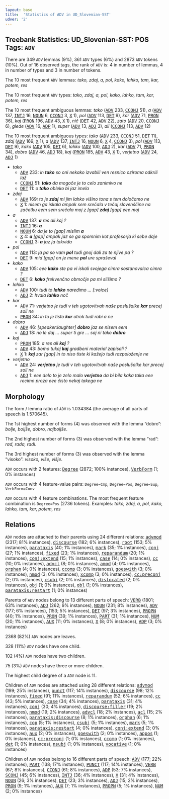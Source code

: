 ```yaml
---
layout: base
title:  'Statistics of ADV in UD_Slovenian-SST'
udver: '2'
---
```


## Treebank Statistics: UD_Slovenian-SST: POS Tags: `ADV`

There are 349 `ADV` lemmas (9%), 361 `ADV` types (6%) and 2873 `ADV` tokens (10%).
Out of 16 observed tags, the rank of `ADV` is: 4 in number of lemmas, 4 in number of types and 3 in number of tokens.

The 10 most frequent `ADV` lemmas: <em>tako, zdaj, a, pol, kako, lahko, tam, kar, potem, res</em>

The 10 most frequent `ADV` types:  <em>tako, zdaj, a, pol, kako, lahko, tam, kar, potem, res</em>

The 10 most frequent ambiguous lemmas: <em>tako</em> (<tt><a href="sl_sst-pos-ADV.html">ADV</a></tt> 233, <tt><a href="sl_sst-pos-CCONJ.html">CCONJ</a></tt> 51), <em>a</em> (<tt><a href="sl_sst-pos-ADV.html">ADV</a></tt> 137, <tt><a href="sl_sst-pos-INTJ.html">INTJ</a></tt> 16, <tt><a href="sl_sst-pos-NOUN.html">NOUN</a></tt> 6, <tt><a href="sl_sst-pos-CCONJ.html">CCONJ</a></tt> 3, <tt><a href="sl_sst-pos-X.html">X</a></tt> 1), <em>pol</em> (<tt><a href="sl_sst-pos-ADV.html">ADV</a></tt> 113, <tt><a href="sl_sst-pos-DET.html">DET</a></tt> 9), <em>kar</em> (<tt><a href="sl_sst-pos-ADV.html">ADV</a></tt> 71, <tt><a href="sl_sst-pos-PRON.html">PRON</a></tt> 36), <em>kaj</em> (<tt><a href="sl_sst-pos-PRON.html">PRON</a></tt> 196, <tt><a href="sl_sst-pos-ADV.html">ADV</a></tt> 43, <tt><a href="sl_sst-pos-X.html">X</a></tt> 1), <em>nič</em> (<tt><a href="sl_sst-pos-DET.html">DET</a></tt> 42, <tt><a href="sl_sst-pos-ADV.html">ADV</a></tt> 22), <em>zato</em> (<tt><a href="sl_sst-pos-ADV.html">ADV</a></tt> 20, <tt><a href="sl_sst-pos-CCONJ.html">CCONJ</a></tt> 6), <em>glede</em> (<tt><a href="sl_sst-pos-ADV.html">ADV</a></tt> 16, <tt><a href="sl_sst-pos-ADP.html">ADP</a></tt> 1), <em>super</em> (<tt><a href="sl_sst-pos-ADV.html">ADV</a></tt> 13, <tt><a href="sl_sst-pos-ADJ.html">ADJ</a></tt> 3), <em>ali</em> (<tt><a href="sl_sst-pos-CCONJ.html">CCONJ</a></tt> 113, <tt><a href="sl_sst-pos-ADV.html">ADV</a></tt> 12)

The 10 most frequent ambiguous types:  <em>tako</em> (<tt><a href="sl_sst-pos-ADV.html">ADV</a></tt> 233, <tt><a href="sl_sst-pos-CCONJ.html">CCONJ</a></tt> 51, <tt><a href="sl_sst-pos-DET.html">DET</a></tt> 11), <em>zdaj</em> (<tt><a href="sl_sst-pos-ADV.html">ADV</a></tt> 169, <tt><a href="sl_sst-pos-X.html">X</a></tt> 1), <em>a</em> (<tt><a href="sl_sst-pos-ADV.html">ADV</a></tt> 137, <tt><a href="sl_sst-pos-INTJ.html">INTJ</a></tt> 16, <tt><a href="sl_sst-pos-NOUN.html">NOUN</a></tt> 6, <tt><a href="sl_sst-pos-X.html">X</a></tt> 4, <tt><a href="sl_sst-pos-CCONJ.html">CCONJ</a></tt> 3), <em>pol</em> (<tt><a href="sl_sst-pos-ADV.html">ADV</a></tt> 113, <tt><a href="sl_sst-pos-DET.html">DET</a></tt> 9), <em>kako</em> (<tt><a href="sl_sst-pos-ADV.html">ADV</a></tt> 105, <tt><a href="sl_sst-pos-DET.html">DET</a></tt> 6), <em>lahko</em> (<tt><a href="sl_sst-pos-ADV.html">ADV</a></tt> 100, <tt><a href="sl_sst-pos-ADJ.html">ADJ</a></tt> 2), <em>kar</em> (<tt><a href="sl_sst-pos-ADV.html">ADV</a></tt> 71, <tt><a href="sl_sst-pos-PRON.html">PRON</a></tt> 34), <em>dobro</em> (<tt><a href="sl_sst-pos-ADV.html">ADV</a></tt> 46, <tt><a href="sl_sst-pos-ADJ.html">ADJ</a></tt> 18), <em>kaj</em> (<tt><a href="sl_sst-pos-PRON.html">PRON</a></tt> 185, <tt><a href="sl_sst-pos-ADV.html">ADV</a></tt> 43, <tt><a href="sl_sst-pos-X.html">X</a></tt> 1), <em>verjetno</em> (<tt><a href="sl_sst-pos-ADV.html">ADV</a></tt> 24, <tt><a href="sl_sst-pos-ADJ.html">ADJ</a></tt> 1)


* <em>tako</em>
  * <tt><a href="sl_sst-pos-ADV.html">ADV</a></tt> 233: <em>in <b>tako</b> so oni nekako izvabili ven resnico oziroma odkrili laž</em>
  * <tt><a href="sl_sst-pos-CCONJ.html">CCONJ</a></tt> 51: <em><b>tako</b> da mogoče je to celo zanimivo ne</em>
  * <tt><a href="sl_sst-pos-DET.html">DET</a></tt> 11: <em>o <b>tako</b> obleko bi jaz imela</em>
* <em>zdaj</em>
  * <tt><a href="sl_sst-pos-ADV.html">ADV</a></tt> 169: <em>to je <b>zdaj</b> mi jim lahko višino tona s tem določamo ne</em>
  * <tt><a href="sl_sst-pos-X.html">X</a></tt> 1: <em>nisem ga iskala ampak sem srečala v tečaj slovenščine na začetku eem sem srečala moj z [gap] <b>zdaj</b> [gap] eee moj</em>
* <em>a</em>
  * <tt><a href="sl_sst-pos-ADV.html">ADV</a></tt> 137: <em><b>a</b> res ali kaj ?</em>
  * <tt><a href="sl_sst-pos-INTJ.html">INTJ</a></tt> 16: <em><b>a</b></em>
  * <tt><a href="sl_sst-pos-NOUN.html">NOUN</a></tt> 6: <em>da je to [gap] mislim <b>a</b></em>
  * <tt><a href="sl_sst-pos-X.html">X</a></tt> 4: <em><b>a</b> [gap] ampak jaz se ga spomnim kot profesorja ki sebe daje</em>
  * <tt><a href="sl_sst-pos-CCONJ.html">CCONJ</a></tt> 3: <em><b>a</b> jaz ja takvida</em>
* <em>pol</em>
  * <tt><a href="sl_sst-pos-ADV.html">ADV</a></tt> 113: <em>ja pa so vam <b>pol</b> tudi gnoj dali za te njive pa ?</em>
  * <tt><a href="sl_sst-pos-DET.html">DET</a></tt> 9: <em>mid [gap] on je mene <b>pol</b> ure spraševal</em>
* <em>kako</em>
  * <tt><a href="sl_sst-pos-ADV.html">ADV</a></tt> 105: <em>eee <b>kako</b> ste pa vi iskali svojega cimra sostanovalca cimra ?</em>
  * <tt><a href="sl_sst-pos-DET.html">DET</a></tt> 6: <em><b>kako</b> frekvenčno območje pa mi slišimo ?</em>
* <em>lahko</em>
  * <tt><a href="sl_sst-pos-ADV.html">ADV</a></tt> 100: <em>tudi to <b>lahko</b> naredimo … [:voice]</em>
  * <tt><a href="sl_sst-pos-ADJ.html">ADJ</a></tt> 2: <em>hvala <b>lahko</b> noč</em>
* <em>kar</em>
  * <tt><a href="sl_sst-pos-ADV.html">ADV</a></tt> 71: <em>verjetno je tudi v teh ugotovitvah naše poslušalke <b>kar</b> precej soli ne</em>
  * <tt><a href="sl_sst-pos-PRON.html">PRON</a></tt> 34: <em>in to je tisto <b>kar</b> otrok tudi rabi a ne</em>
* <em>dobro</em>
  * <tt><a href="sl_sst-pos-ADV.html">ADV</a></tt> 46: <em>[speaker:laughter] <b>dobro</b> jaz se nisem eem</em>
  * <tt><a href="sl_sst-pos-ADJ.html">ADJ</a></tt> 18: <em>no le daj … super ti gre … saj ni tako <b>dobro</b></em>
* <em>kaj</em>
  * <tt><a href="sl_sst-pos-PRON.html">PRON</a></tt> 185: <em>a res ali <b>kaj</b> ?</em>
  * <tt><a href="sl_sst-pos-ADV.html">ADV</a></tt> 43: <em>bomo tukaj <b>kaj</b> gradbeni material zapisali ?</em>
  * <tt><a href="sl_sst-pos-X.html">X</a></tt> 1: <em><b>kaj</b> zar [gap] in to niso tiste ki kažejo tudi razpoloženje ne</em>
* <em>verjetno</em>
  * <tt><a href="sl_sst-pos-ADV.html">ADV</a></tt> 24: <em><b>verjetno</b> je tudi v teh ugotovitvah naše poslušalke kar precej soli ne</em>
  * <tt><a href="sl_sst-pos-ADJ.html">ADJ</a></tt> 1: <em>eee delo to je zelo malo <b>verjetno</b> da bi bila kaka taka eee recimo proza eee čisto nekaj takega ne</em>

## Morphology

The form / lemma ratio of `ADV` is 1.034384 (the average of all parts of speech is 1.570645).

The 1st highest number of forms (4) was observed with the lemma “dobro”: <em>bolje, boljše, dobro, najboljše</em>.

The 2nd highest number of forms (3) was observed with the lemma “rad”: <em>rad, rada, radi</em>.

The 3rd highest number of forms (3) was observed with the lemma “visoko”: <em>visoko, više, višje</em>.

`ADV` occurs with 2 features: <tt><a href="sl_sst-feat-Degree.html">Degree</a></tt> (2872; 100% instances), <tt><a href="sl_sst-feat-VerbForm.html">VerbForm</a></tt> (1; 0% instances)

`ADV` occurs with 4 feature-value pairs: `Degree=Cmp`, `Degree=Pos`, `Degree=Sup`, `VerbForm=Conv`

`ADV` occurs with 4 feature combinations.
The most frequent feature combination is `Degree=Pos` (2736 tokens).
Examples: <em>tako, zdaj, a, pol, kako, lahko, tam, kar, potem, res</em>


## Relations

`ADV` nodes are attached to their parents using 24 different relations: <tt><a href="sl_sst-dep-advmod.html">advmod</a></tt> (2317; 81% instances), <tt><a href="sl_sst-dep-discourse.html">discourse</a></tt> (182; 6% instances), <tt><a href="sl_sst-dep-root.html">root</a></tt> (153; 5% instances), <tt><a href="sl_sst-dep-parataxis.html">parataxis</a></tt> (40; 1% instances), <tt><a href="sl_sst-dep-mark.html">mark</a></tt> (35; 1% instances), <tt><a href="sl_sst-dep-conj.html">conj</a></tt> (27; 1% instances), <tt><a href="sl_sst-dep-fixed.html">fixed</a></tt> (23; 1% instances), <tt><a href="sl_sst-dep-reparandum.html">reparandum</a></tt> (20; 1% instances), <tt><a href="sl_sst-dep-conj-extend.html">conj:extend</a></tt> (15; 1% instances), <tt><a href="sl_sst-dep-case.html">case</a></tt> (14; 0% instances), <tt><a href="sl_sst-dep-cc.html">cc</a></tt> (10; 0% instances), <tt><a href="sl_sst-dep-advcl.html">advcl</a></tt> (8; 0% instances), <tt><a href="sl_sst-dep-amod.html">amod</a></tt> (4; 0% instances), <tt><a href="sl_sst-dep-orphan.html">orphan</a></tt> (4; 0% instances), <tt><a href="sl_sst-dep-ccomp.html">ccomp</a></tt> (3; 0% instances), <tt><a href="sl_sst-dep-goeswith.html">goeswith</a></tt> (3; 0% instances), <tt><a href="sl_sst-dep-nmod.html">nmod</a></tt> (3; 0% instances), <tt><a href="sl_sst-dep-xcomp.html">xcomp</a></tt> (3; 0% instances), <tt><a href="sl_sst-dep-cc-preconj.html">cc:preconj</a></tt> (2; 0% instances), <tt><a href="sl_sst-dep-csubj.html">csubj</a></tt> (2; 0% instances), <tt><a href="sl_sst-dep-dislocated.html">dislocated</a></tt> (2; 0% instances), <tt><a href="sl_sst-dep-obj.html">obj</a></tt> (1; 0% instances), <tt><a href="sl_sst-dep-obl.html">obl</a></tt> (1; 0% instances), <tt><a href="sl_sst-dep-parataxis-restart.html">parataxis:restart</a></tt> (1; 0% instances)

Parents of `ADV` nodes belong to 13 different parts of speech: <tt><a href="sl_sst-pos-VERB.html">VERB</a></tt> (1801; 63% instances), <tt><a href="sl_sst-pos-ADJ.html">ADJ</a></tt> (262; 9% instances), <tt><a href="sl_sst-pos-NOUN.html">NOUN</a></tt> (231; 8% instances), <tt><a href="sl_sst-pos-ADV.html">ADV</a></tt> (177; 6% instances),  (153; 5% instances), <tt><a href="sl_sst-pos-DET.html">DET</a></tt> (97; 3% instances), <tt><a href="sl_sst-pos-PROPN.html">PROPN</a></tt> (40; 1% instances), <tt><a href="sl_sst-pos-PRON.html">PRON</a></tt> (39; 1% instances), <tt><a href="sl_sst-pos-PART.html">PART</a></tt> (31; 1% instances), <tt><a href="sl_sst-pos-NUM.html">NUM</a></tt> (20; 1% instances), <tt><a href="sl_sst-pos-AUX.html">AUX</a></tt> (11; 0% instances), <tt><a href="sl_sst-pos-X.html">X</a></tt> (8; 0% instances), <tt><a href="sl_sst-pos-ADP.html">ADP</a></tt> (3; 0% instances)

2368 (82%) `ADV` nodes are leaves.

328 (11%) `ADV` nodes have one child.

102 (4%) `ADV` nodes have two children.

75 (3%) `ADV` nodes have three or more children.

The highest child degree of a `ADV` node is 11.

Children of `ADV` nodes are attached using 28 different relations: <tt><a href="sl_sst-dep-advmod.html">advmod</a></tt> (199; 25% instances), <tt><a href="sl_sst-dep-punct.html">punct</a></tt> (117; 14% instances), <tt><a href="sl_sst-dep-discourse.html">discourse</a></tt> (98; 12% instances), <tt><a href="sl_sst-dep-fixed.html">fixed</a></tt> (91; 11% instances), <tt><a href="sl_sst-dep-reparandum.html">reparandum</a></tt> (52; 6% instances), <tt><a href="sl_sst-dep-cc.html">cc</a></tt> (43; 5% instances), <tt><a href="sl_sst-dep-case.html">case</a></tt> (34; 4% instances), <tt><a href="sl_sst-dep-parataxis.html">parataxis</a></tt> (31; 4% instances), <tt><a href="sl_sst-dep-conj.html">conj</a></tt> (30; 4% instances), <tt><a href="sl_sst-dep-discourse-filler.html">discourse:filler</a></tt> (19; 2% instances), <tt><a href="sl_sst-dep-nmod.html">nmod</a></tt> (19; 2% instances), <tt><a href="sl_sst-dep-advcl.html">advcl</a></tt> (18; 2% instances), <tt><a href="sl_sst-dep-acl.html">acl</a></tt> (15; 2% instances), <tt><a href="sl_sst-dep-parataxis-discourse.html">parataxis:discourse</a></tt> (8; 1% instances), <tt><a href="sl_sst-dep-orphan.html">orphan</a></tt> (6; 1% instances), <tt><a href="sl_sst-dep-cop.html">cop</a></tt> (5; 1% instances), <tt><a href="sl_sst-dep-csubj.html">csubj</a></tt> (5; 1% instances), <tt><a href="sl_sst-dep-mark.html">mark</a></tt> (5; 1% instances), <tt><a href="sl_sst-dep-parataxis-restart.html">parataxis:restart</a></tt> (4; 0% instances), <tt><a href="sl_sst-dep-conj-extend.html">conj:extend</a></tt> (3; 0% instances), <tt><a href="sl_sst-dep-aux.html">aux</a></tt> (2; 0% instances), <tt><a href="sl_sst-dep-goeswith.html">goeswith</a></tt> (2; 0% instances), <tt><a href="sl_sst-dep-appos.html">appos</a></tt> (1; 0% instances), <tt><a href="sl_sst-dep-cc-preconj.html">cc:preconj</a></tt> (1; 0% instances), <tt><a href="sl_sst-dep-ccomp.html">ccomp</a></tt> (1; 0% instances), <tt><a href="sl_sst-dep-det.html">det</a></tt> (1; 0% instances), <tt><a href="sl_sst-dep-nsubj.html">nsubj</a></tt> (1; 0% instances), <tt><a href="sl_sst-dep-vocative.html">vocative</a></tt> (1; 0% instances)

Children of `ADV` nodes belong to 16 different parts of speech: <tt><a href="sl_sst-pos-ADV.html">ADV</a></tt> (177; 22% instances), <tt><a href="sl_sst-pos-PART.html">PART</a></tt> (138; 17% instances), <tt><a href="sl_sst-pos-PUNCT.html">PUNCT</a></tt> (117; 14% instances), <tt><a href="sl_sst-pos-VERB.html">VERB</a></tt> (67; 8% instances), <tt><a href="sl_sst-pos-CCONJ.html">CCONJ</a></tt> (61; 8% instances), <tt><a href="sl_sst-pos-ADP.html">ADP</a></tt> (53; 7% instances), <tt><a href="sl_sst-pos-SCONJ.html">SCONJ</a></tt> (45; 6% instances), <tt><a href="sl_sst-pos-INTJ.html">INTJ</a></tt> (36; 4% instances), <tt><a href="sl_sst-pos-X.html">X</a></tt> (31; 4% instances), <tt><a href="sl_sst-pos-NOUN.html">NOUN</a></tt> (26; 3% instances), <tt><a href="sl_sst-pos-DET.html">DET</a></tt> (23; 3% instances), <tt><a href="sl_sst-pos-ADJ.html">ADJ</a></tt> (15; 2% instances), <tt><a href="sl_sst-pos-PRON.html">PRON</a></tt> (9; 1% instances), <tt><a href="sl_sst-pos-AUX.html">AUX</a></tt> (7; 1% instances), <tt><a href="sl_sst-pos-PROPN.html">PROPN</a></tt> (5; 1% instances), <tt><a href="sl_sst-pos-NUM.html">NUM</a></tt> (2; 0% instances)

